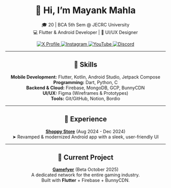 <h1 align="center">👋 Hi, I’m <strong>Mayank Mahla</strong></h1>

<p align="center">
🎓 20 | BCA 5th Sem @ JECRC University <br>
💻 Flutter & Android Developer | 🎨 UI/UX Designer
</p>

<p align="center">
  <a href="https://x.com/imayankmahla">
    <img src="https://img.shields.io/badge/X-@imayankmahla-1DA1F2?style=for-the-badge&logo=x" alt="X Profile"/>
  </a>
  <a href="https://instagram.com/imayankmahla">
    <img src="https://img.shields.io/badge/Instagram-@imayankmahla-E4405F?style=for-the-badge&logo=instagram" alt="Instagram"/>
  </a>
  <a href="https://www.youtube.com/@mayankmahla">
    <img src="https://img.shields.io/badge/YouTube-@mayankmahla-FF0000?style=for-the-badge&logo=youtube" alt="YouTube"/>
  </a>
  <a href="https://discord.com/users/759044297500131340">
    <img src="https://img.shields.io/badge/Discord-@MayankMahla-5865F2?style=for-the-badge&logo=discord" alt="Discord"/>
  </a>
</p>

---

<h2 align="center">🔧 Skills</h2>

<p align="center">
<strong>Mobile Development:</strong> Flutter, Kotlin, Android Studio, Jetpack Compose <br>
<strong>Programming:</strong> Dart, Python, C <br>
<strong>Backend & Cloud:</strong> Firebase, MongoDB, GCP, BunnyCDN <br>
<strong>UI/UX:</strong> Figma (Wireframes & Prototypes) <br>
<strong>Tools:</strong> Git/GitHub, Notion, Bordio
</p>

---

<h2 align="center">💼 Experience</h2>

<p align="center">
  <strong><a href="https://shoppystorenp.com/Game%20Server%20Files/ShoppyStore.apk">Shoppy Store</a></strong> (Aug 2024 - Dec 2024) <br>
  ➤ Revamped & modernized Android app with a sleek, user-friendly UI <br>
</p>

---

<h2 align="center">🚀 Current Project</h2>

<p align="center">
  <strong><a href="https://gamefyer.com">Gamefyer</a></strong> (Beta October 2025) <br>
  A dedicated network for the entire gaming industry. <br>
  Built with <strong>Flutter</strong> + Firebase + BunnyCDN.
</p>
